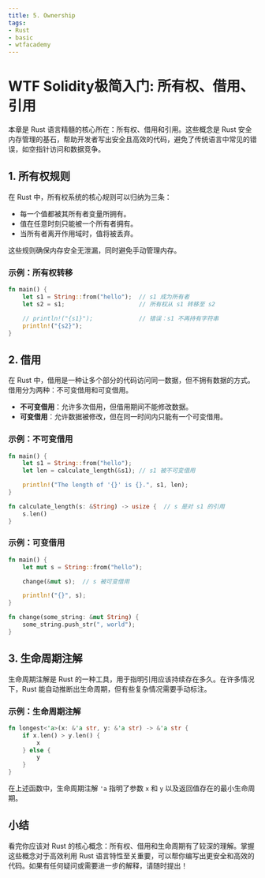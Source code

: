 ```yaml
---
title: 5. Ownership
tags:
- Rust
- basic
- wtfacademy
---
```


# WTF Solidity极简入门: 所有权、借用、引用
本章是 Rust 语言精髓的核心所在：所有权、借用和引用。这些概念是 Rust 安全内存管理的基石，帮助开发者写出安全且高效的代码，避免了传统语言中常见的错误，如空指针访问和数据竞争。

## 1. 所有权规则

在 Rust 中，所有权系统的核心规则可以归纳为三条：
- 每一个值都被其所有者变量所拥有。
- 值在任意时刻只能被一个所有者拥有。
- 当所有者离开作用域时，值将被丢弃。

这些规则确保内存安全无泄漏，同时避免手动管理内存。

### 示例：所有权转移

```rust
fn main() {
    let s1 = String::from("hello");  // s1 成为所有者
    let s2 = s1;                     // 所有权从 s1 转移至 s2

    // println!("{s1}");             // 错误：s1 不再持有字符串
    println!("{s2}");
}
```

## 2. 借用

在 Rust 中，借用是一种让多个部分的代码访问同一数据，但不拥有数据的方式。借用分为两种：不可变借用和可变借用。

- **不可变借用**：允许多次借用，但借用期间不能修改数据。
- **可变借用**：允许数据被修改，但在同一时间内只能有一个可变借用。

### 示例：不可变借用

```rust
fn main() {
    let s1 = String::from("hello");
    let len = calculate_length(&s1); // s1 被不可变借用

    println!("The length of '{}' is {}.", s1, len);
}

fn calculate_length(s: &String) -> usize {  // s 是对 s1 的引用
    s.len()
}
```

### 示例：可变借用

```rust
fn main() {
    let mut s = String::from("hello");

    change(&mut s);  // s 被可变借用

    println!("{}", s);
}

fn change(some_string: &mut String) {
    some_string.push_str(", world");
}
```

## 3. 生命周期注解

生命周期注解是 Rust 的一种工具，用于指明引用应该持续存在多久。在许多情况下，Rust 能自动推断出生命周期，但有些复杂情况需要手动标注。

### 示例：生命周期注解

```rust
fn longest<'a>(x: &'a str, y: &'a str) -> &'a str {
    if x.len() > y.len() {
        x
    } else {
        y
    }
}
```

在上述函数中，生命周期注解 `'a` 指明了参数 `x` 和 `y` 以及返回值存在的最小生命周期。

## 小结

看完你应该对 Rust 的核心概念：所有权、借用和生命周期有了较深的理解。掌握这些概念对于高效利用 Rust 语言特性至关重要，可以帮你编写出更安全和高效的代码。如果有任何疑问或需要进一步的解释，请随时提出！
